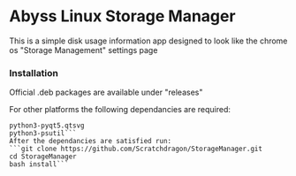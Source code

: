 # Abyss Linux Storage Manager
This is a simple disk usage information app designed to look like the chrome os "Storage Management" settings page

### Installation
Official .deb packages are available under "releases"

For other platforms the following dependancies are required:
```python3-pyqt5
python3-pyqt5.qtsvg
python3-psutil``` 
After the dependancies are satisfied run:
```git clone https://github.com/Scratchdragon/StorageManager.git
cd StorageManager
bash install```
